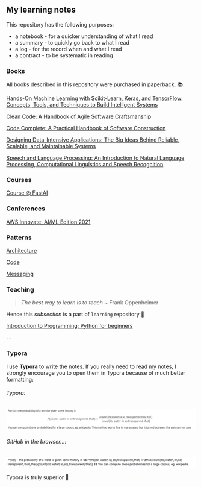 ## My learning notes

This repository has the following purposes:

- a notebook - for a quicker understanding of what I read
- a summary - to quickly go back to what I read
- a log - for the record when and what I read
- a contract - to be systematic in reading

### Books

All books described in this repository were purchased in paperback. :books:

[Hands-On Machine Learning with Scikit-Learn, Keras, and TensorFlow: Concepts, Tools, and Techniques to Build Intelligent Systems](books/hands-on-ml.md)

[Clean Code: A Handbook of Agile Software Craftsmanship](books/clean-code.md)

[Code Complete: A Practical Handbook of Software Construction](books/code-complete.md)

[Designing Data-Intensive Applications: The Big Ideas Behind Reliable, Scalable, and Maintainable Systems](books/designing-data-intensive-applications.md)

[Speech and Language Processing: An Introduction to Natural Language Processing, Computational Linguistics and Speech Recognition](books/speech-and-language-processing.md)

### Courses
[Course @ FastAI](courses/fast-ai.md)

### Conferences

[AWS Innovate: AI/ML Edition 2021](conferences/aws-innovate-ai-ml-21.md)

### Patterns

[Architecture](patterns/architecture.md)

[Code](patterns/code.md)

[Messaging](patterns/messaging.md)

### Teaching

> *The best way to learn is to teach* ~ Frank Oppenheimer 

Hence this *subsection* is a part of `learning` repository :slightly_smiling_face:

[Introduction to Programming: Python for beginners](teaching/python-intro/README.md)

--

### Typora

I use **Typora** to write the notes. If you really need to read my notes, I strongly encourage you to open them in Typora because of much better formatting:

###### Typora:

![readme-formatting-typora](./_images/readme-formatting-typora.png)

###### GitHub in the browser...:

![readme-formatting-github](./_images/readme-formatting-github.png)

Typora is truly superior :slightly_smiling_face:

